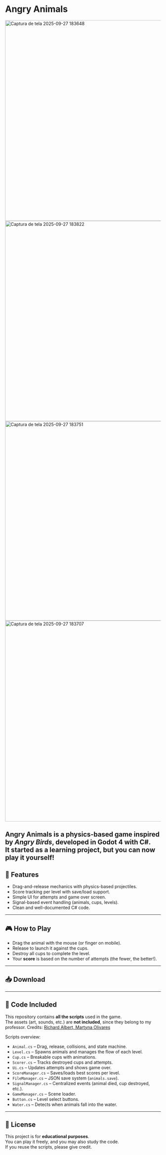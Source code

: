 # Angry Animals


<img width="1153" height="647" alt="Captura de tela 2025-09-27 183648" src="https://github.com/user-attachments/assets/d83756f9-b384-458d-96c1-749c5143c4b5" />
<img width="1151" height="646" alt="Captura de tela 2025-09-27 183822" src="https://github.com/user-attachments/assets/ac157554-0980-46d0-840b-8d65f74cc603" />
<img width="1150" height="643" alt="Captura de tela 2025-09-27 183751" src="https://github.com/user-attachments/assets/4241126e-187d-43fc-ac7d-ee84d9fd9862" />
<img width="1154" height="648" alt="Captura de tela 2025-09-27 183707" src="https://github.com/user-attachments/assets/335cceeb-fa4a-4fbe-b634-c2ccbae367eb" />


**Angry Animals** is a physics-based game inspired by *Angry Birds*, developed in **Godot 4 with C#**.  
It started as a learning project, but you can now play it yourself!  
---

## 📌 Features
- Drag-and-release mechanics with physics-based projectiles.
- Score tracking per level with save/load support.
- Simple UI for attempts and game over screen.
- Signal-based event handling (animals, cups, levels).
- Clean and well-documented C# code.

---

## 🎮 How to Play
- Drag the animal with the mouse (or finger on mobile).
- Release to launch it against the cups.
- Destroy all cups to complete the level.
- Your **score** is based on the number of attempts (the fewer, the better!).

---

## 📥 Download

---

## 📂 Code Included
This repository contains **all the scripts** used in the game.  
The assets (art, sounds, etc.) are **not included**, since they belong to my professor.
Credits: [Richard Albert, Martyna Olivares](https://www.udemy.com/course/learn-2d-game-development-godot-43-c-from-scratch/?couponCode=KEEPLEARNINGBR#instructor-1)

Scripts overview:
- `Animal.cs` – Drag, release, collisions, and state machine.  
- `Level.cs` – Spawns animals and manages the flow of each level.  
- `Cup.cs` – Breakable cups with animations.  
- `Scorer.cs` – Tracks destroyed cups and attempts.  
- `Ui.cs` – Updates attempts and shows game over.  
- `ScoreManager.cs` – Saves/loads best scores per level.  
- `FileManager.cs` – JSON save system (`animals.save`).  
- `SignalManager.cs` – Centralized events (animal died, cup destroyed, etc.).  
- `GameManager.cs` – Scene loader.  
- `Button.cs` – Level select buttons.  
- `Water.cs` – Detects when animals fall into the water.

---

## 📜 License
This project is for **educational purposes**.  
You can play it freely, and you may also study the code.  
If you reuse the scripts, please give credit.
